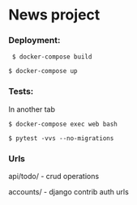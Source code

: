 # News project

### Deployment:


`` $ docker-compose build``

`` $ docker-compose up ``

### Tests:

In another tab

`` $ docker-compose exec web bash ``

`` $ pytest -vvs --no-migrations ``

### Urls 

api/todo/ - crud operations

accounts/ - django contrib auth urls
